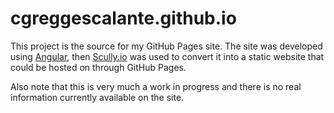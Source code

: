 # cgreggescalante.github.io

This project is the source for my GitHub Pages site. The site was developed using [Angular](https://angular.io/), then [Scully.io](https://scully.io/) was used to convert it into a static website that could be hosted on through GitHub Pages.

Also note that this is very much a work in progress and there is no real information currently available on the site.
